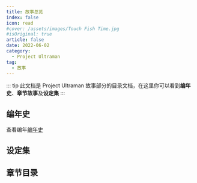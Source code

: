 ```yaml
---
title: 故事总览
index: false
icon: read
#cover: /assets/images/Touch Fish Time.jpg
#isOriginal: true
article: false
date: 2022-06-02
category:
  - Project Ultraman
tag:
  - 故事
---
```

::: tip
此文档是 Project Ultraman 故事部分的目录文档，在这里你可以看到**编年史**、**章节故事**及**设定集**
:::
## 编年史
查看编年[编年史](chronicles.md)
## 设定集
## 章节目录
